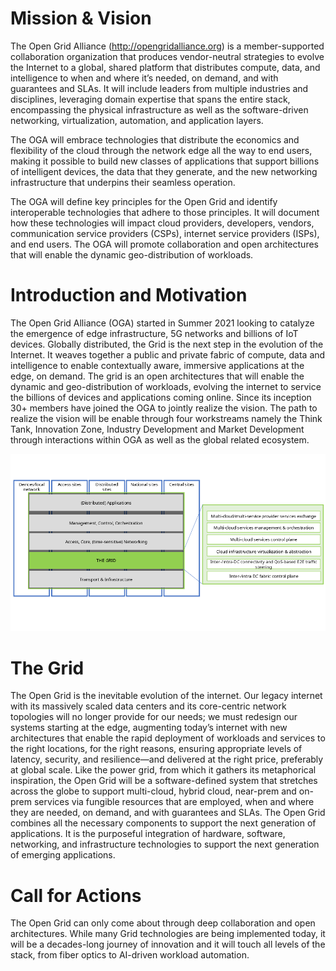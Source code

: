 # Mission & Vision

The Open Grid Alliance (http://opengridalliance.org) is a member-supported
collaboration organization that produces vendor-neutral strategies to
evolve the Internet to a global, shared platform that distributes compute, data, and intelligence
to when and where it’s needed, on demand, and with guarantees and SLAs.
It will include leaders from multiple industries and disciplines,
leveraging domain expertise that spans the entire stack,
encompassing the physical infrastructure as well as the software-driven networking, virtualization, automation, and application layers.

The OGA will embrace technologies that distribute the economics and flexibility of the cloud
through the network edge all the way to end users,
making it possible to build new classes of applications
that support billions of intelligent devices, the data that they generate,
and the new networking infrastructure that underpins their seamless operation.

The OGA will define key principles for the Open Grid and identify interoperable
technologies that adhere to those principles.
It will document how these technologies will impact cloud providers, developers,
vendors, communication service providers (CSPs), internet service providers (ISPs), and end users.
The OGA will promote collaboration and open architectures that will enable the dynamic geo-distribution of workloads.

# Introduction and Motivation

The Open Grid Alliance (OGA) started in Summer 2021 looking to catalyze the emergence of edge infrastructure,
5G networks and billions of IoT devices.
Globally distributed, the Grid is the next step in the evolution of the Internet.
It weaves together a public and private fabric of compute, data and intelligence
to enable contextually aware, immersive applications at the edge, on demand.
The grid is an open architectures that will enable the dynamic and geo-distribution of workloads,
evolving the internet to service the billions of devices and applications coming online.
Since its inception 30+ members have joined the OGA to jointly realize the vision.
The path to realize the vision will be enable through four workstreams
namely the Think Tank, Innovation Zone, Industry Development and Market Development
through interactions within OGA as well as the global related ecosystem.

![Grid high-level illustration](Grid_highlevel_illustration.png)

# The Grid
The Open Grid is the inevitable evolution of the internet.
Our legacy internet with its massively scaled data centers and its core-centric network topologies will no longer provide for our needs;
we must redesign our systems starting at the edge, augmenting today’s internet with new architectures
that enable the rapid deployment of workloads and services to the right locations, for the right reasons,
ensuring appropriate levels of latency, security, and resilience—and delivered at the right price, preferably at global scale.
Like the power grid, from which it gathers its metaphorical inspiration, the Open Grid will be a software-defined system
that stretches across the globe to support multi-cloud, hybrid cloud, near-prem and on-prem services
via fungible resources that are employed, when and where they are needed, on demand, and with guarantees and SLAs.
The Open Grid combines all the necessary components to support the next generation of applications.
It is the purposeful integration of hardware, software, networking, and infrastructure technologies
to support the next generation of emerging applications.

# Call for Actions

The Open Grid can only come about through deep collaboration and open architectures.
While many Grid technologies are being implemented today,
it will be a decades-long journey of innovation and it will touch all levels of the stack,
from fiber optics to AI-driven workload automation.

